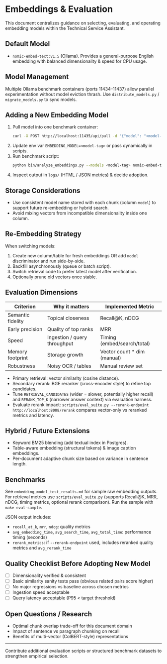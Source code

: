 # Embeddings & Evaluation

This document centralizes guidance on selecting, evaluating, and operating embedding models within the Technical Service Assistant.

## Default Model
- `nomic-embed-text:v1.5` (Ollama). Provides a general-purpose English embedding with balanced dimensionality & speed for CPU usage.

## Model Management
Multiple Ollama benchmark containers (ports 11434–11437) allow parallel experimentation without model eviction thrash. Use `distribute_models.py` / `migrate_models.py` to sync models.

## Adding a New Embedding Model
1. Pull model into one benchmark container:
   ```bash
   curl -X POST http://localhost:11435/api/pull -d '{"model": "<model-tag>"}'
   ```
2. Update env var `EMBEDDING_MODEL=<model-tag>` or pass dynamically in scripts.
3. Run benchmark script:
   ```bash
   python bin/analyze_embeddings.py --models <model-tag> nomic-embed-text:v1.5
   ```
4. Inspect output in `logs/` (HTML / JSON metrics) & decide adoption.

## Storage Considerations
- Use consistent model name stored with each chunk (column `model`) to support future re-embedding or hybrid search.
- Avoid mixing vectors from incompatible dimensionality inside one column.

## Re-Embedding Strategy
When switching models:
1. Create new column/table for fresh embeddings OR add `model` discriminator and run side-by-side.
2. Backfill asynchronously (queue or batch script).
3. Switch retrieval code to prefer latest model after verification.
4. Optionally prune old vectors once stable.

## Evaluation Dimensions
| Criterion | Why it matters | Implemented Metric |
|----------|----------------|--------------------|  
| Semantic fidelity | Topical closeness | Recall@K, nDCG |
| Early precision | Quality of top ranks | MRR |
| Speed | Ingestion / query throughput | Timing (embed/search/total) |
| Memory footprint | Storage growth | Vector count * dim (manual) |
| Robustness | Noisy OCR / tables | Manual review set |## Reranking Integration
- Primary retrieval: vector similarity (cosine distance).
- Secondary rerank: BGE reranker (cross-encoder style) to refine top candidates.
- Tune `RETRIEVAL_CANDIDATES` (wider = slower, potentially higher recall) and `RERANK_TOP_K` (narrower answer context) via evaluation harness.
- Evaluate rerank impact: `scripts/eval_suite.py --rerank-endpoint http://localhost:8008/rerank` compares vector-only vs reranked metrics and latency.

## Hybrid / Future Extensions
- Keyword BM25 blending (add textual index in Postgres).
- Table-aware embedding (structural tokens) & image caption embeddings.
- Per-document adaptive chunk size based on variance in sentence length.

## Benchmarks
See `embedding_model_test_results.md` for sample raw embedding outputs. For retrieval metrics use `scripts/eval_suite.py` (supports Recall@K, MRR, nDCG, timing metrics, optional rerank comparison). Run the sample with `make eval-sample`.

JSON output includes:
- `recall_at_k`, `mrr`, `ndcg`: quality metrics
- `avg_embedding_time`, `avg_search_time`, `avg_total_time`: performance timing (seconds)
- `rerank_metrics`: if `--rerank-endpoint` used, includes reranked quality metrics and `avg_rerank_time`

## Quality Checklist Before Adopting New Model
- [ ] Dimensionality verified & consistent
- [ ] Basic similarity sanity tests pass (obvious related pairs score higher)
- [ ] No major regressions vs baseline across chosen metrics
- [ ] Ingestion speed acceptable
- [ ] Query latency acceptable (P95 < target threshold)

## Open Questions / Research
- Optimal chunk overlap trade-off for this document domain
- Impact of sentence vs paragraph chunking on recall
- Benefits of multi-vector (ColBERT-style) representations

---
Contribute additional evaluation scripts or structured benchmark datasets to strengthen empirical selection.
